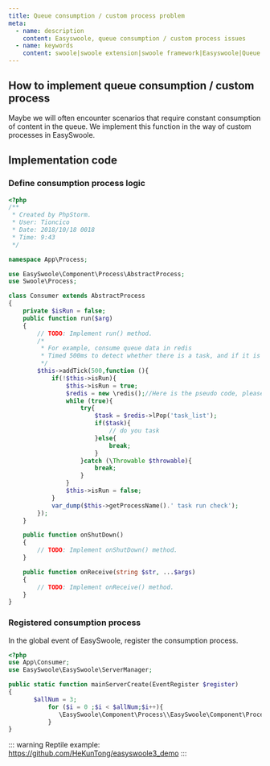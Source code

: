 ```yaml
---
title: Queue consumption / custom process problem
meta:
  - name: description
    content: Easyswoole, queue consumption / custom process issues
  - name: keywords
    content: swoole|swoole extension|swoole framework|Easyswoole|Queue consumption/custom process issues
---
```

## How to implement queue consumption / custom process
Maybe we will often encounter scenarios that require constant consumption of content in the queue. We implement this function in the way of custom processes in EasySwoole.
## Implementation code
### Define consumption process logic
```php
<?php
/**
 * Created by PhpStorm.
 * User: Tioncico
 * Date: 2018/10/18 0018
 * Time: 9:43
 */

namespace App\Process;

use EasySwoole\Component\Process\AbstractProcess;
use Swoole\Process;

class Consumer extends AbstractProcess
{
    private $isRun = false;
    public function run($arg)
    {
        // TODO: Implement run() method.
        /*
         * For example, consume queue data in redis
         * Timed 500ms to detect whether there is a task, and if it is a while loop execution
         */
        $this->addTick(500,function (){
            if(!$this->isRun){
                $this->isRun = true;
                $redis = new \redis();//Here is the pseudo code, please establish a connection or maintain a redis connection.
                while (true){
                    try{
                        $task = $redis->lPop('task_list');
                        if($task){
                            // do you task
                        }else{
                            break;
                        }
                    }catch (\Throwable $throwable){
                        break;
                    }
                }
                $this->isRun = false;
            }
            var_dump($this->getProcessName().' task run check');
        });
    }

    public function onShutDown()
    {
        // TODO: Implement onShutDown() method.
    }

    public function onReceive(string $str, ...$args)
    {
        // TODO: Implement onReceive() method.
    }
}
```

### Registered consumption process
In the global event of EasySwoole, register the consumption process.
```php
<?php
use App\Consumer;
use EasySwoole\EasySwoole\ServerManager;

public static function mainServerCreate(EventRegister $register)
{
       $allNum = 3;
           for ($i = 0 ;$i < $allNum;$i++){
              \EasySwoole\Component\Process\\EasySwoole\Component\Process\Manager::getInstance()->addProcess((new Consumer("consumer_{$i}"))->getProcess());
           }
}
```


::: warning 
 Reptile example: https://github.com/HeKunTong/easyswoole3_demo
:::

